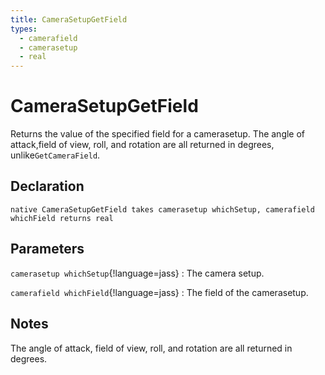 ```yaml
---
title: CameraSetupGetField
types:
  - camerafield
  - camerasetup
  - real
---
```


# CameraSetupGetField
Returns the value of the specified field for a camerasetup. The angle of attack,field of view, roll, and rotation are all returned in degrees, unlike`GetCameraField`.

## Declaration

```jass
native CameraSetupGetField takes camerasetup whichSetup, camerafield whichField returns real
```

## Parameters
`camerasetup whichSetup`{!language=jass}
: The camera setup.

`camerafield whichField`{!language=jass}
: The field of the camerasetup.

## Notes 
The angle of attack, field of view, roll, and rotation are all returned in degrees.
